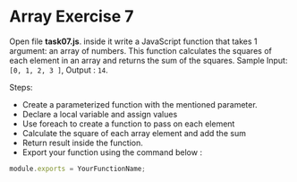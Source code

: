 # Array Exercise 7

Open file **task07.js**. inside it  write a JavaScript function that takes 1 argument: 
an array of numbers. This function calculates the squares of each element in an array and
 returns the sum of the squares. Sample Input: `[0, 1, 2, 3 ]`, Output : `14`.

Steps:
- Create a parameterized function with the mentioned parameter.
- Declare a local variable and assign values
- Use foreach to create a function to pass on each element
- Calculate the square of each array element and add the sum
- Return result inside the function.
- Export your function using the command below :

```js
module.exports = YourFunctionName;
```
